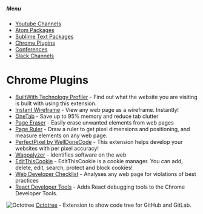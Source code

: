 ##### Menu
* [Youtube Channels](https://github.com/Deeech/it-collection/blob/master/YoutubeChannels.md)
* [Atom Packages](https://github.com/Deeech/it-collection/blob/master/AtomPackages.md)
* [Sublime Text Packages](https://github.com/Deeech/it-collection/blob/master/SublimePackages.md)
* [Chrome Plugins](https://github.com/Deeech/it-collection/blob/master/ChromePlugins.md)
* [Conferences](https://github.com/Deeech/it-collection/blob/master/Conferences.md)
* [Slack Channels](https://github.com/Deeech/it-collection/blob/master/SlackChannels.md)


# Chrome Plugins
* [BuiltWith Technology Profiler](https://chrome.google.com/webstore/detail/builtwith-technology-prof/dapjbgnjinbpoindlpdmhochffioedbn) - Find out what the website you are visiting is built with using this extension.
* [Instant Wireframe](https://chrome.google.com/webstore/detail/instant-wireframe/pmpmnmbgidlnoamkpmcikaejhmeldnha) - View any web page as a wireframe. Instantly!
* [OneTab](https://chrome.google.com/webstore/detail/onetab/chphlpgkkbolifaimnlloiipkdnihall) - Save up to 95% memory and reduce tab clutter
* [Page Eraser](https://chrome.google.com/webstore/detail/page-eraser/ekofpchjmoalonajopdeegdappocgcmj) - Easily erase unwanted elements from web pages
* [Page Ruler](https://chrome.google.com/webstore/detail/page-ruler/jlpkojjdgbllmedoapgfodplfhcbnbpn) - Draw a ruler to get pixel dimensions and positioning, and measure elements on any web page.
* [PerfectPixel by WellDoneCode](https://chrome.google.com/webstore/detail/perfectpixel-by-welldonec/dkaagdgjmgdmbnecmcefdhjekcoceebi) - This extension helps develop your websites with per pixel accuracy!
* [Wappalyzer](https://chrome.google.com/webstore/detail/wappalyzer/gppongmhjkpfnbhagpmjfkannfbllamg) - Identifies software on the web
* [EditThisCookie](https://chrome.google.com/webstore/detail/editthiscookie/fngmhnnpilhplaeedifhccceomclgfbg) - EditThisCookie is a cookie manager. You can add, delete, edit, search, protect and block cookies!
* [Web Developer Checklist](https://chrome.google.com/webstore/detail/web-developer-checklist/iahamcpedabephpcgkeikbclmaljebjp) - Analyses any web page for violations of best practices
* [React Developer Tools](https://chrome.google.com/webstore/detail/react-developer-tools/fmkadmapgofadopljbjfkapdkoienihi) - Adds React debugging tools to the Chrome Developer Tools.

![Octotree](https://lh3.googleusercontent.com/mhU96i_fm1grjKQRkKQKm8G1MUX6Bw1YllQ_RvvXdCUVE51-6ZPQu-Em68cdlGVIIcNOGF61xLk=s1280-h800-e365-rw)
[Octotree](https://chrome.google.com/webstore/detail/octotree/bkhaagjahfmjljalopjnoealnfndnagc) - Extension to show code tree for GitHub and GitLab.

